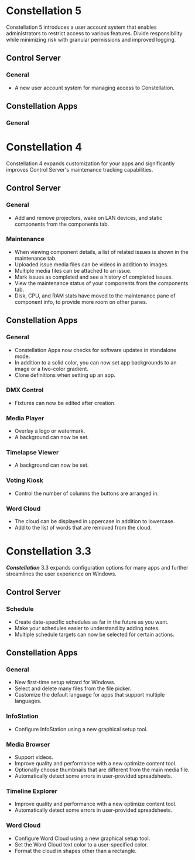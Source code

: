 # **Constellation 5**
Constellation 5 introduces a user account system that enables administrators to restrict access to various features. Divide responsibility while minimizing risk with granular permissions and improved logging.

## Control Server

### General
- A new user account system for managing access to Constellation.

## Constellation Apps

### General

# **Constellation 4**
Constellation 4 expands customization for your apps and significantly improves Control Server's maintenance tracking capabilities.

## Control Server

### General
- Add and remove projectors, wake on LAN devices, and static components from the components tab.

### Maintenance
- When viewing component details, a list of related issues is shown in the maintenance tab.
- Uploaded issue media files can be videos in addition to images.
- Multiple media files can be attached to an issue. 
- Mark issues as completed and see a history of completed issues.
- View the maintenance status of your components from the components tab.
- Disk, CPU, and RAM stats have moved to the maintenance pane of component info, to provide more room on other panes.

## Constellation Apps

### General
- Constellation Apps now checks for software updates in standalone mode.
- In addition to a solid color, you can now set app backgrounds to an image or a two-color gradient.
- Clone definitions when setting up an app.

### DMX Control
- Fixtures can now be edited after creation.

### Media Player
- Overlay a logo or watermark.
- A background can now be set.

### Timelapse Viewer
- A background can now be set.

### Voting Kiosk
- Control the number of columns the buttons are arranged in.

### Word Cloud
- The cloud can be displayed in uppercase in addition to lowercase.
- Add to the list of words that are removed from the cloud.

# **Constellation 3.3**
__*Constellation*__ 3.3 expands configuration options for many apps and further streamlines the user experience on Windows.

## Control Server

### Schedule
- Create date-specific schedules as far in the future as you want.
- Make your schedules easier to understand by adding notes.
- Multiple schedule targets can now be selected for certain actions.

## Constellation Apps

### General
- New first-time setup wizard for Windows.
- Select and delete many files from the file picker.
- Customize the default language for apps that support multiple languages.

### InfoStation
- Configure InfoStation using a new graphical setup tool.

### Media Browser
- Support videos.
- Improve quality and performance with a new optimize content tool.
- Optionally choose thumbnails that are different from the main media file.
- Automatically detect some errors in user-provided spreadsheets.

### Timeline Explorer
- Improve quality and performance with a new optimize content tool. 
- Automatically detect some errors in user-provided spreadsheets.

### Word Cloud
- Configure Word Cloud using a new graphical setup tool.
- Set the Word Cloud text color to a user-specified color.
- Format the cloud in shapes other than a rectangle.